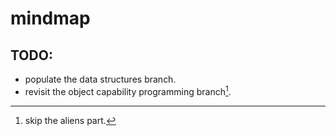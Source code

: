# mindmap
## TODO:
- populate the data structures branch.
- revisit the object capability programming branch[^1].

[^1]: skip the aliens part.
